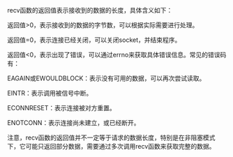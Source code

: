 recv函数的返回值表示接收到的数据的长度，具体含义如下：

返回值>0，表示接收到的数据的字节数，可以根据实际需要进行处理。

返回值=0，表示连接已经关闭，可以关闭socket，并结束程序。

返回值<0，表示出现了错误，可以通过errno来获取具体错误信息。常见的错误码有：

EAGAIN或EWOULDBLOCK：表示没有可用的数据，可以再次尝试读取。

EINTR：表示调用被信号中断。

ECONNRESET：表示连接被对方重置。

ENOTCONN：表示连接尚未建立，或已经断开。

注意，recv函数的返回值并不一定等于请求的数据长度，特别是在非阻塞模式下，它可能只返回部分数据，需要通过多次调用recv函数来获取完整的数据。